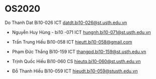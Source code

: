 # OS2020

Do Thanh Dat Bi10-026 ICT
datdt.bi10-026@st.usth.edu.vn

- Nguyễn Huy Hùng - bi10 -071 ICT
  hungnh.bi10-071@st.usth.edu.vn

- Trần Trung Hiếu Bi10-058 ICT
  hieutt.bi10-058@gmail.com

- Phạm Đức Thắng Bi10-159 ICT
  thangpd.bi10-159@st.usth.edu.vn

- Trịnh Quốc Hiếu Bi10-060 CS
  hieutq.bi10-060@st.usth.edu.vn

- Đỗ Thanh Hiếu Bi10-059 ICT
  hieudt.bi10-059@stusth.edu.vn
